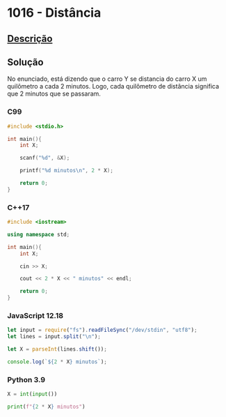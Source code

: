 # 1016 - Distância

## [Descrição](https://www.urionlinejudge.com.br/judge/pt/problems/view/1016)

## Solução

No enunciado, está dizendo que o carro Y se distancia do carro X um quilômetro a cada 2 minutos. Logo, cada quilômetro de distância significa que 2 minutos que se passaram.

### C99

```c
#include <stdio.h>

int main(){
    int X;

    scanf("%d", &X);

    printf("%d minutos\n", 2 * X);

    return 0;
}
```

### C++17

```cpp
#include <iostream>

using namespace std;

int main(){
    int X;

    cin >> X;

    cout << 2 * X << " minutos" << endl;

    return 0;
}
```

### JavaScript 12.18

```javascript
let input = require("fs").readFileSync("/dev/stdin", "utf8");
let lines = input.split("\n");

let X = parseInt(lines.shift());

console.log(`${2 * X} minutos`);
```

### Python 3.9

```python
X = int(input())

print(f"{2 * X} minutos")
```